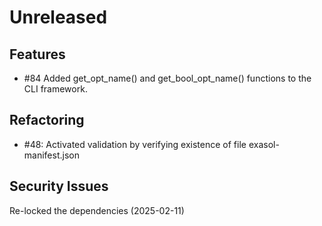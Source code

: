 # Unreleased

## Features

* #84 Added get_opt_name() and get_bool_opt_name() functions to the CLI framework.

## Refactoring

* #48: Activated validation by verifying existence of file exasol-manifest.json

## Security Issues

Re-locked the dependencies (2025-02-11)
